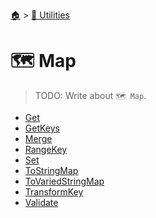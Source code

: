 <!--startTocHeader-->
[🏠](../../README.md) > [🔧 Utilities](../README.md)
# 🗺️ Map
<!--endTocHeader-->

> TODO: Write about `🗺️ Map`.

<!--startTocSubtopic-->
- [Get](get.md)
- [GetKeys](get-keys.md)
- [Merge](merge.md)
- [RangeKey](range-key.md)
- [Set](set.md)
- [ToStringMap](to-string-map.md)
- [ToVariedStringMap](to-varied-string-map.md)
- [TransformKey](transform-key.md)
- [Validate](validate.md)
<!--endTocSubtopic-->